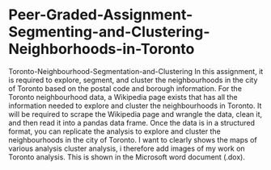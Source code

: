 # Peer-Graded-Assignment-Segmenting-and-Clustering-Neighborhoods-in-Toronto
Toronto-Neighbourhood-Segmentation-and-Clustering In this assignment, it is required to explore, segment, and cluster the neighbourhoods in the city of Toronto based on the postal code and borough information. For the Toronto neighbourhood data, a Wikipedia page exists that has all the information needed to explore and cluster the neighbourhoods in Toronto. It will be required to scrape the Wikipedia page and wrangle the data, clean it, and then read it into a pandas data frame. Once the data is in a structured format, you can replicate the analysis to explore and cluster the neighbourhoods in the city of Toronto. I want to clearly shows the maps of various analysis cluster analysis, i therefore add images of my work on Toronto analysis. This is shown in the Microsoft word document (.dox).
